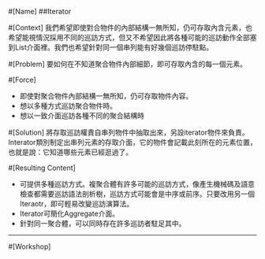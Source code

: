 #[Name]
##Iterator

#[Context]
我們希望即使對合物件的內部結構一無所知，仍可存取內含元素，也希望能視情況採用不同的巡訪方式，但又不希望因此將各種可能的巡訪動作全部塞到List介面裡。我們也希望針對同一個串列能有好幾個巡訪停駐點。

#[Problem]
要如何在不知道聚合物件內部細節，即可存取內含的每一個元素。

#[Force]
* 即使對聚合物件內部結構一無所知，仍可存取物件內容。
* 想以多種方式巡訪聚合物件時。
* 想以一致介面巡訪各種不同的聚合結構時

#[Solution]
將存取巡訪權責自串列物件中抽取出來，另設iterator物件來負責。Interator類別制定出串列元素的存取介面，它的物件會記載此刻所在的元素位置，也就是說：它知道哪些元素已經逛過了。

#[Resulting Content]
* 可提供多種巡訪方式。複聚合體有許多可能的巡訪方式，像產生機械碼及語意檢查都需要巡訪語法剖析樹，巡訪方式可能會是中序或前序。只要改用另一個Iteraotr，即可輕易改變巡訪演算法。
* Iterator可簡化Aggregate介面。
* 針對同一聚合體，可以同時存在許多巡訪者駐足其中。

***
#[Workshop]
